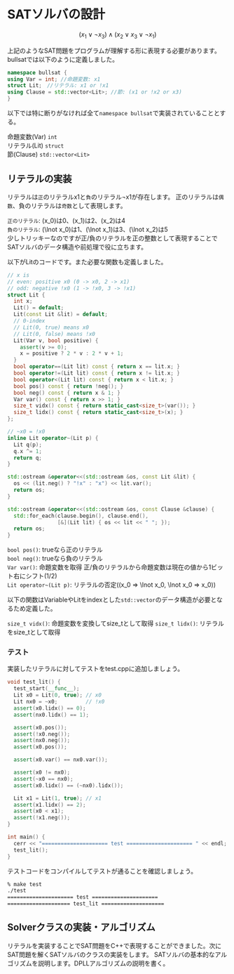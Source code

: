 # SATソルバの設計

$$(x_1\lor\lnot x_3)\land(x_2\lor x_3\lor\lnot x_1)$$

上記のようなSAT問題をプログラムが理解する形に表現する必要があります。bullsatでは以下のように定義しました。
```cpp
namespace bullsat {
using Var = int; //命題変数: x1
struct Lit;　//リテラル: x1 or !x1
using Clause = std::vector<Lit>; //節: (x1 or !x2 or x3)
}
```
以下では特に断りがなければ全て`namespace bullsat`で実装されていることとする。

命題変数(Var) `int`  
リテラル(Lit) `struct`  
節(Clause) `std::vector<Lit>`  

## リテラルの実装
リテラルは`正`のリテラルx1と`負`のリテラル¬x1が存在します。
正のリテラルは`偶数`、負のリテラルは`奇数`として表現します。

`正のリテラル`: \(x_0\)は0、\(x_1\)は2、\(x_2\)は4  
`負のリテラル`: \(\lnot x_0\)は1、\(\lnot x_1\)は3、\(\lnot x_2\)は5  
少しトリッキーなのですが正/負のリテラルを正の整数として表現することでSATソルバのデータ構造や前処理で役に立ちます。

以下がLitのコードです。また必要な関数も定義しました。

```cpp
// x is
// even: positive x0 (0 -> x0, 2 -> x1)
// odd: negative !x0 (1 -> !x0, 3 -> !x1)
struct Lit {
  int x;
  Lit() = default;
  Lit(const Lit &lit) = default;
  // 0-index
  // Lit(0, true) means x0
  // Lit(0, false) means !x0
  Lit(Var v, bool positive) {
    assert(v >= 0);
    x = positive ? 2 * v : 2 * v + 1;
  }
  bool operator==(Lit lit) const { return x == lit.x; }
  bool operator!=(Lit lit) const { return x != lit.x; }
  bool operator<(Lit lit) const { return x < lit.x; }
  bool pos() const { return !neg(); }
  bool neg() const { return x & 1; }
  Var var() const { return x >> 1; }
  size_t vidx() const { return static_cast<size_t>(var()); }
  size_t lidx() const { return static_cast<size_t>(x); }
};

// ~x0 = !x0
inline Lit operator~(Lit p) {
  Lit q(p);
  q.x ^= 1;
  return q;
}

std::ostream &operator<<(std::ostream &os, const Lit &lit) {
  os << (lit.neg() ? "!x" : "x") << lit.var();
  return os;
}

std::ostream &operator<<(std::ostream &os, const Clause &clause) {
  std::for_each(clause.begin(), clause.end(),
                [&](Lit lit) { os << lit << " "; });
  return os;
}
```

`bool pos()`: trueなら正のリテラル  
`bool neg()`: trueなら負のリテラル  
`Var var()`: 命題変数を取得 正/負のリテラルから命題変数は現在の値から1ビット右にシフト(1/2)  
`Lit operator~(Lit p)`: リテラルの否定(\(x_0 => \lnot x_0, \lnot x_0 => x_0)\)

以下の関数はVariableやLitをindexとした`std::vector`のデータ構造が必要となるため定義した。

`size_t vidx()`: 命題変数を変換してsize_tとして取得
`size_t lidx()`: リテラルをsize_tとして取得

### テスト

実装したリテラルに対してテストをtest.cppに追加しましょう。
```cpp
void test_lit() {
  test_start(__func__);
  Lit x0 = Lit(0, true); // x0
  Lit nx0 = ~x0;         // !x0
  assert(x0.lidx() == 0);
  assert(nx0.lidx() == 1);

  assert(x0.pos());
  assert(!x0.neg());
  assert(nx0.neg());
  assert(x0.pos());

  assert(x0.var() == nx0.var());

  assert(x0 != nx0);
  assert(~x0 == nx0);
  assert(x0.lidx() == (~nx0).lidx());

  Lit x1 = Lit(1, true); // x1
  assert(x1.lidx() == 2);
  assert(x0 < x1);
  assert(!x1.neg());
}

int main() {
  cerr << "===================== test ===================== " << endl;
  test_lit();
}
```

テストコードをコンパイルしてテストが通ることを確認しましょう。

```bash
% make test
./test
===================== test =====================
==================== test_lit ====================
```

## Solverクラスの実装・アルゴリズム

リテラルを実装することでSAT問題をC++で表現することができました。次にSAT問題を解くSATソルバのクラスの実装をします。
SATソルバの基本的なアルゴリズムを説明します。DPLLアルゴリズムの説明を書く。

```cpp
```



